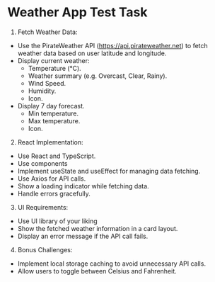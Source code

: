 # Weather App Test Task

1. Fetch Weather Data:
- Use the PirateWeather API (https://api.pirateweather.net) to fetch weather data based on user latitude and longitude.
- Display current weather:
  - Temperature (°C).
  - Weather summary (e.g. Overcast, Clear, Rainy).
  - Wind Speed.
  - Humidity.
  - Icon.
- Display 7 day forecast.
  - Min temperature.
  - Max temperature.
  - Icon.
2. React Implementation:
- Use React and TypeScript.
- Use components
- Implement useState and useEffect for managing data fetching.
- Use Axios for API calls.
- Show a loading indicator while fetching data.
- Handle errors gracefully.
3. UI Requirements:
- Use UI library of your liking
- Show the fetched weather information in a card layout.
- Display an error message if the API call fails.
4. Bonus Challenges:
- Implement local storage caching to avoid unnecessary API calls.
- Allow users to toggle between Celsius and Fahrenheit.
